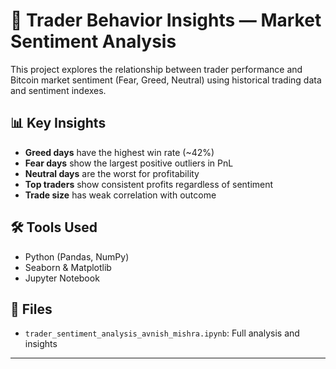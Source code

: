 # 🧠 Trader Behavior Insights — Market Sentiment Analysis

This project explores the relationship between trader performance and Bitcoin market sentiment (Fear, Greed, Neutral) using historical trading data and sentiment indexes.

## 📊 Key Insights

- **Greed days** have the highest win rate (~42%)
- **Fear days** show the largest positive outliers in PnL
- **Neutral days** are the worst for profitability
- **Top traders** show consistent profits regardless of sentiment
- **Trade size** has weak correlation with outcome

## 🛠️ Tools Used

- Python (Pandas, NumPy)
- Seaborn & Matplotlib
- Jupyter Notebook

## 📁 Files

- `trader_sentiment_analysis_avnish_mishra.ipynb`: Full analysis and insights

---
